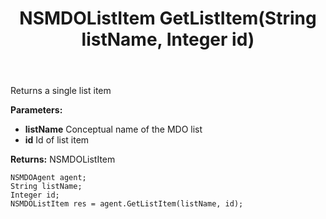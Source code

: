 ﻿---
uid: crmscript_ref_NSMDOAgent_GetListItem
title: NSMDOListItem GetListItem(String listName, Integer id)
intellisense: NSMDOAgent.GetListItem
keywords: NSMDOAgent, GetListItem
so.topic: reference
---

Returns a single list item

**Parameters:**
 - **listName** Conceptual name of the MDO list
 - **id** Id of list item

**Returns:** NSMDOListItem

```crmscript
NSMDOAgent agent;
String listName;
Integer id;
NSMDOListItem res = agent.GetListItem(listName, id);
```

